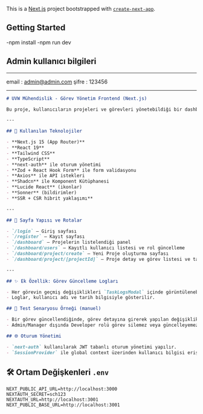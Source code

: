 This is a [Next.js](https://nextjs.org) project bootstrapped with [`create-next-app`](https://nextjs.org/docs/app/api-reference/cli/create-next-app).

## Getting Started

-npm install
-npm run dev

## Admin kullanıcı bilgileri

---

email : admin@admin.com
şifre : 123456

---

```md
# UVW Mühendislik - Görev Yönetim Frontend (Next.js)

Bu proje, kullanıcıların projeleri ve görevleri yönetebildiği bir dashboard arayüzüdür. Next.js ile geliştirilmiş, Tailwind CSS ile stillendirilmiştir.

---

## 🚀 Kullanılan Teknolojiler

- **Next.js 15 (App Router)**
- **React 19**
- **Tailwind CSS**
- **TypeScript**
- **next-auth** ile oturum yönetimi
- **Zod + React Hook Form** ile form validasyonu
- **Axios** ile API istekleri
- **Shadcn** ile Komponent Kütüphanesi
- **Lucide React** (ikonlar)
- **Sonner** (bildirimler)
- **SSR + CSR hibrit yaklaşımı**

---

## 🧱 Sayfa Yapısı ve Rotalar

- `/login` – Giriş sayfası
- `/register` – Kayıt sayfası
- `/dashboard` – Projelerin listelendiği panel
- `/dashboard/users` – Kayıtlı kullanıcı listesi ve rol güncelleme
- `/dashboard/project/create` – Yeni Proje oluşturma sayfası
- `/dashboard/project/[projectId]` – Proje detay ve görev listesi ve taskların listelendiği güncellendiği bölüm

---

## ✨ Ek Özellik: Görev Güncelleme Logları

- Her görevin geçmiş değişiklikleri `TaskLogsModal` içinde görüntülenebilir.
- Loglar, kullanıcı adı ve tarih bilgisiyle gösterilir.

## 🧪 Test Senaryosu Örneği (manuel)

- Bir görev güncellendiğinde, görev detayına girerek yapılan değişiklik loglarını görebilirsiniz.
- Admin/Manager dışında Developer rolü görev silemez veya güncelleyemez.

## 🌐 Oturum Yönetimi

- `next-auth` kullanılarak JWT tabanlı oturum yönetimi yapılır.
- `SessionProvider` ile global context üzerinden kullanıcı bilgisi erişilebilir.
```

## 🛠 Ortam Değişkenleri `.env`

```env
NEXT_PUBLIC_API_URL=http://localhost:3000
NEXTAUTH_SECRET=sch123
NEXTAUTH_URL=http://localhost:3001
NEXT_PUBLIC_BASE_URL=http://localhost:3001
```
